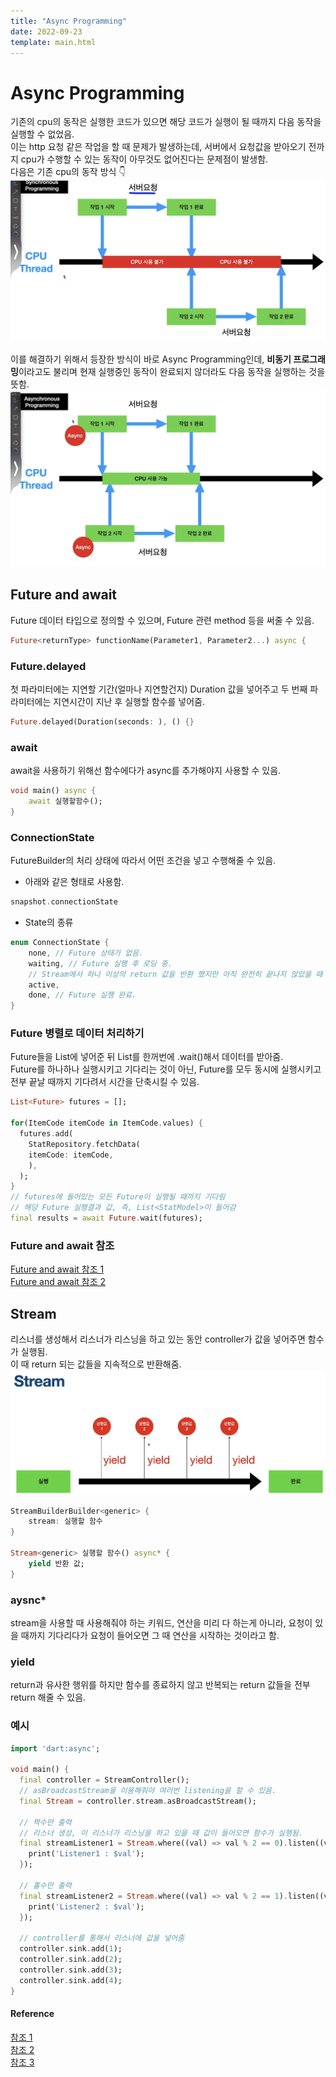 ```yaml
---
title: "Async Programming"
date: 2022-09-23
template: main.html
---
```

# Async Programming
기존의 cpu의 동작은 실행한 코드가 있으면 해당 코드가 실행이 될 때까지 다음 동작을 실행할 수 없었음.<br>
이는 http 요청 같은 작업을 할 때 문제가 발생하는데, 서버에서 요청값을 받아오기 전까지 cpu가 수행할 수 있는 동작이 아무것도 없어진다는 문제점이 발생함.<br>
다음은 기존 cpu의 동작 방식 👇<br>
![cpu_work](/docs/assets/img/flutter/DartGrammar/cpu_work.jpg)<br><br>
이를 해결하기 위해서 등장한 방식이 바로 Async Programming인데, **비동기 프로그래밍**이라고도 불리며 현재 실행중인 동작이 완료되지 않더라도 다음 동작을 실행하는 것을 뜻함.<bR>
![asynchronous.jpes](/docs/assets/img/flutter/DartGrammar/asynchronous.jpeg)<br>

## Future and await
Future 데이터 타입으로 정의할 수 있으며, Future 관련 method 등을 써줄 수 있음.<br>
```dart
Future<returnType> functionName(Parameter1, Parameter2...) async {
```
### Future.delayed
첫 파라미터에는 지연할 기간(얼마나 지연할건지) Duration 값을 넣어주고 두 번째 파라미터에는 지연시간이 지난 후 실행할 함수를 넣어줌.
```dart
Future.delayed(Duration(seconds: ), () {}
```
### await 
await을 사용하기 위해선 함수에다가 async를 추가해야지 사용할 수 있음. 
```dart
void main() async {
	await 실행할함수();
}
```
### ConnectionState
FutureBuilder의 처리 상태에 따라서 어떤 조건을 넣고 수행해줄 수 있음.<br>

- 아래와 같은 형태로 사용함.

```dart 
snapshot.connectionState
```

- State의 종류 

```dart
enum ConnectionState {
	none, // Future 상태가 없음.
	waiting, // Future 실행 후 로딩 중.
	// Stream에서 하나 이상의 return 값을 반환 했지만 아직 완전히 끝나지 않았을 때	
	active, 	
	done, // Future 실행 완료.
}
```

### Future 병렬로 데이터 처리하기
Future들을 List에 넣어준 뒤 List를 한꺼번에 .wait()해서 데이터를 받아줌.<br>
Future를 하나하나 실행시키고 기다리는 것이 아닌, Future를 모두 동시에 실행시키고 전부 끝날 때까지 기다려서 시간을 단축시킬 수 있음.
```dart
List<Future> futures = [];

for(ItemCode itemCode in ItemCode.values) {
  futures.add(
    StatRepository.fetchData(
    itemCode: itemCode,
    ),
  );
}
// futures에 들어있는 모든 Future이 실행될 때까지 기다림
// 해당 Future 실행결과 값, 즉, List<StatModel>이 들어감
final results = await Future.wait(futures);
```

### Future and await 참조
[Future and await 참조 1](https://github.com/rookedsysc/Flutter-Study/blob/main/Grammar/asyncProgramming/future.dart)<br>
[Future and await 참조 2](https://github.com/rookedsysc/Flutter-Study/blob/main/Grammar/asyncProgramming/await.dart)



## Stream
리스너를 생성해서 리스너가 리스닝을 하고 있는 동안 controller가 값을 넣어주면 함수가 실행됨. <br>
이 때 return 되는 값들을 지속적으로 반환해줌.<br>
![Stream](/docs/assets/img/flutter/DartGrammar/Stream.png)
```dart
StreamBuilderBuilder<generic> {
	stream: 실행할 함수
}

Stream<generic> 실행할 함수() async* {
	yield 반환 값;
}
```

### aysnc*
stream을 사용할 때 사용해줘야 하는 키워드, 연산을 미리 다 하는게 아니라, 요청이 있을 때까지 기다리다가 요청이 들어오면 그 때 연산을 시작하는 것이라고 함.
### yield
return과 유사한 행위를 하지만 함수를 종료하지 않고 반복되는 return 값들을 전부 return 해줄 수 있음.

### 예시 
```dart
import 'dart:async';

void main() {
  final controller = StreamController();
  // asBroadcastStream을 이용해줘야 여러번 listening을 할 수 있음.
  final Stream = controller.stream.asBroadcastStream();

  // 짝수만 출력
  // 리스너 생성, 이 리스너가 리스닝을 하고 있을 때 값이 들어오면 함수가 실행됨.
  final streamListener1 = Stream.where((val) => val % 2 == 0).listen((val) {
    print('Listener1 : $val');
  });

  // 홀수만 출력
  final streamListener2 = Stream.where((val) => val % 2 == 1).listen((val) {
    print('Listener2 : $val');
  });

  // controller를 통해서 리스너에 값을 넣어줌
  controller.sink.add(1);
  controller.sink.add(2);
  controller.sink.add(3);
  controller.sink.add(4);
}
```
#### Reference
[참조 1](https://github.com/rookedsysc/Flutter-Study/blob/main/Grammar/asyncProgramming/test.dart)<br>
[참조 2](https://github.com/rookedsysc/Flutter-Study/blob/main/Grammar/asyncProgramming/test3.dart)<br>
[참조 3](https://github.com/rookedsysc/Flutter-Study/tree/main/Theory/future_and_stream_builder)
